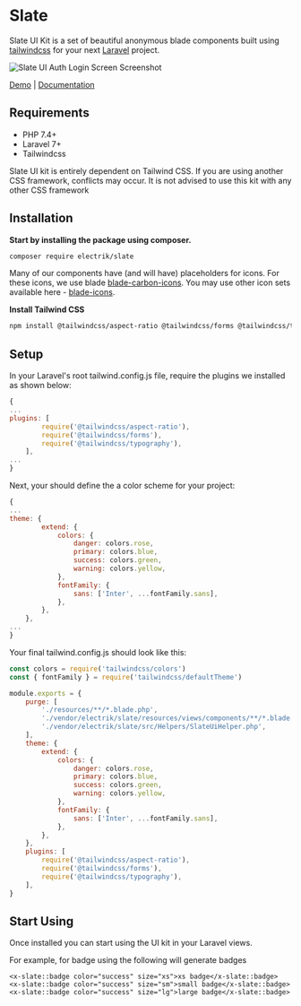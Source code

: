 # Slate

Slate UI Kit is a set of beautiful anonymous blade components built using [tailwindcss](https://tailwindcss.com/) for your next [Laravel](https://laravel.com) project.

![Slate UI Auth Login Screen Screenshot](https://i.postimg.cc/nV27DBj2/Electrik-Slate-Laravel-Blade-UI-Kit-Demo-Electrik-Laravel-Saa-S-Starter-Kit-Login-Screen.png)

[Demo](https://electrik.dev/demo/slate/forms) | [Documentation](https://electrik.dev/docs/slate/master)

## Requirements

* PHP 7.4+
* Laravel 7+
* Tailwindcss

Slate UI kit is entirely dependent on Tailwind CSS. If you are using another CSS framework, conflicts may occur. It is not advised to use this kit with any other CSS framework

## Installation

**Start by installing the package using composer.**

```bash
composer require electrik/slate
```

Many of our components have (and will have) placeholders for icons. For these icons, we use blade [blade-carbon-icons](https://github.com/codeat3/blade-carbon-icons). You may use other icon sets available here - [blade-icons](https://github.com/blade-ui-kit/blade-icons).

**Install Tailwind CSS**

```bash
npm install @tailwindcss/aspect-ratio @tailwindcss/forms @tailwindcss/typography --save-dev
```

## Setup

In your Laravel's root tailwind.config.js file, require the plugins we installed as shown below:

```js
{
...
plugins: [
        require('@tailwindcss/aspect-ratio'),
        require('@tailwindcss/forms'),
        require('@tailwindcss/typography'),
    ],
...
}
```

Next, your should define the a color scheme for your project:

```js
{
...
theme: {
        extend: {
            colors: {
                danger: colors.rose,
                primary: colors.blue,
                success: colors.green,
                warning: colors.yellow,
            },
            fontFamily: {
                sans: ['Inter', ...fontFamily.sans],
            },
        },
    },
...
}
```

Your final tailwind.config.js should look like this:

```js
const colors = require('tailwindcss/colors')
const { fontFamily } = require('tailwindcss/defaultTheme')

module.exports = {
    purge: [
        './resources/**/*.blade.php',
        './vendor/electrik/slate/resources/views/components/**/*.blade.php',
        './vendor/electrik/slate/src/Helpers/SlateUiHelper.php',
    ],
    theme: {
        extend: {
            colors: {
                danger: colors.rose,
                primary: colors.blue,
                success: colors.green,
                warning: colors.yellow,
            },
            fontFamily: {
                sans: ['Inter', ...fontFamily.sans],
            },
        },
    },
    plugins: [
        require('@tailwindcss/aspect-ratio'),
        require('@tailwindcss/forms'),
        require('@tailwindcss/typography'),
    ],
}

```

## Start Using

Once installed you can start using the UI kit in your Laravel views.

For example, for badge using the following will generate badges

```blade
<x-slate::badge color="success" size="xs">xs badge</x-slate::badge> 
<x-slate::badge color="success" size="sm">small badge</x-slate::badge> 
<x-slate::badge color="success" size="lg">large badge</x-slate::badge> 
```
